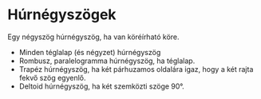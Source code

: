 # Húrnégyszögek

Egy négyszög húrnégyszög, ha van köréírható köre.

 - Minden téglalap (és négyzet) húrnégyszög
 - Rombusz, paralelogramma húrnégyszög, ha téglalap.
 - Trapéz húrnégyszög, ha két párhuzamos oldalára igaz, hogy a két rajta fekvő szög egyenlő.
 - Deltoid húrnégyszög, ha két szemközti szöge 90°.